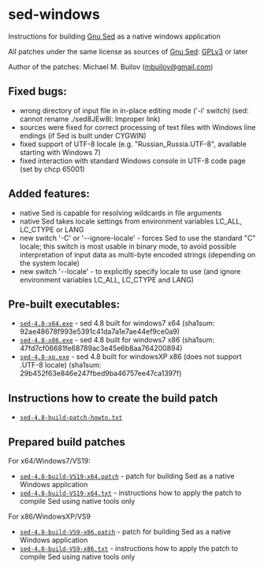 # sed-windows
Instructions for building [Gnu Sed](https://www.gnu.org/software/sed) as a native windows application

All patches under the same license as sources of [Gnu Sed](https://www.gnu.org/software/sed): [GPLv3](https://www.gnu.org/licenses/gpl-3.0.html) or later

Author of the patches: Michael M. Builov (mbuilov@gmail.com)

## Fixed bugs:
- wrong directory of input file in in-place editing mode ('-i' switch) (sed: cannot rename ./sed8JEw8l: Improper link)
- sources were fixed for correct processing of text files with Windows line endings (if Sed is built under CYGWIN)
- fixed support of UTF-8 locale (e.g. "Russian_Russia.UTF-8", available starting with Windows 7)
- fixed interaction with standard Windows console in UTF-8 code page (set by chcp 65001)

## Added features:
- native Sed is capable for resolving wildcards in file arguments
- native Sed takes locale settings from environment variables LC_ALL, LC_CTYPE or LANG
- new switch '-C' or '--ignore-locale' - forces Sed to use the standard "C" locale; this switch is most usable in binary mode, to avoid possible interpretation of input data as multi-byte encoded strings (depending on the system locale)
- new switch '--locale' - to explicitly specify locale to use (and ignore environment variables LC_ALL, LC_CTYPE and LANG)

## Pre-built executables:
- [`sed-4.8-x64.exe`](/sed-4.8-x64.exe) - sed 4.8 built for windows7 x64 (sha1sum: 92ae48678f993e5391c41da7a1e7ae44ef9ce0a9)
- [`sed-4.8-x86.exe`](/sed-4.8-x86.exe) - sed 4.8 built for windows7 x86 (sha1sum: 47fd7cf06681fe68789ac3e45e6b8aa764200894)
- [`sed-4.8-xp.exe`](/sed-4.8-xp.exe)   - sed 4.8 built for windowsXP x86 (does not support .UTF-8 locale) (sha1sum: 29b452f63e846e247fbed9ba46757ee47ca1397f)

## Instructions how to create the build patch
- [`sed-4.8-build-patch-howto.txt`](/sed-4.8-build-patch-howto.txt)

## Prepared build patches
For x64/Windows7/VS19:
- [`sed-4.8-build-VS19-x64.patch`](/sed-4.8-build-VS19-x64.patch) - patch for building Sed as a native Windows application
- [`sed-4.8-build-VS19-x64.txt`](/sed-4.8-build-VS19-x64.txt) - instructions how to apply the patch to compile Sed using native tools only

For x86/WindowsXP/VS9
- [`sed-4.8-build-VS9-x86.patch`](/sed-4.8-build-VS9-x86.patch) - patch for building Sed as a native Windows application
- [`sed-4.8-build-VS9-x86.txt`](/sed-4.8-build-VS9-x86.txt) - instructions how to apply the patch to compile Sed using native tools only
